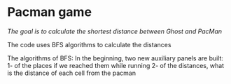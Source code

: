 
# Pacman game
*The goal is to calculate the shortest distance between Ghost and PacMan*

The code uses BFS algorithms to calculate the distances
<!-- AT the beginning, take out the places inside the board of Gozetti and Pac Man
And then the distance is checked for each of them according to BFS algorithms
And then the results are put into a dictionary and sorted
-->
The algorithms of BFS:
In the beginning, two new auxiliary panels are built:
1- of the places if we reached them while running
2- of the distances, what is the distance of each cell from the pacman
